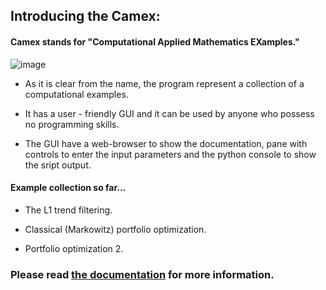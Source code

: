 ## Introducing the Camex:

#### Camex stands for "Computational Applied Mathematics EXamples."  
![image](https://andreikeino.github.io/camex/images/user_guide/camex_windows.jpg)

* As it is clear from the name, the program represent a collection of a computational examples.
 
* It has a user - friendly GUI and it can be used by anyone who possess no programming skills.

* The GUI have a web-browser to show the documentation, pane with controls to enter the input parameters and the python console to show the sript output.
  
#### Example collection so far...

* The L1 trend filtering.

*  Classical (Markowitz) portfolio optimization.

*  Portfolio optimization 2.


### Please read [the documentation](https://andreikeino.github.io/camex/introduction.html) for more information.
